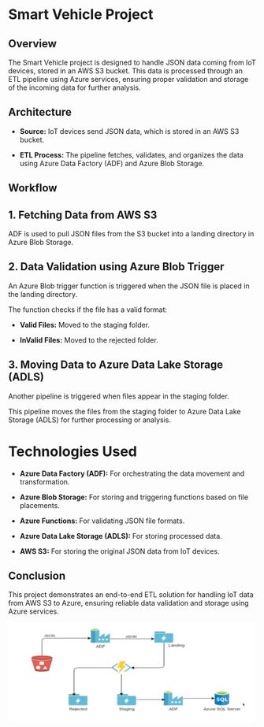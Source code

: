 # Smart Vehicle Project
## Overview
The Smart Vehicle project is designed to handle JSON data coming from IoT devices, stored in an AWS S3 bucket. This data is processed through an ETL pipeline using Azure services, ensuring proper validation and storage of the incoming data for further analysis.

## Architecture
- **Source:**  IoT devices send JSON data, which is stored in an AWS S3 bucket.

- **ETL Process:** The pipeline fetches, validates, and organizes the data using Azure Data Factory (ADF) and Azure Blob Storage.

## Workflow
## 1. Fetching Data from AWS S3
ADF is used to pull JSON files from the S3 bucket into a landing directory in Azure Blob Storage.
## 2. Data Validation using Azure Blob Trigger
An Azure Blob trigger function is triggered when the JSON file is placed in the landing directory.

The function checks if the file has a valid format:

- **Valid Files:** Moved to the staging folder.

- **InValid Files:** Moved to the rejected folder.

## 3. Moving Data to Azure Data Lake Storage (ADLS)
Another pipeline is triggered when files appear in the staging folder.

This pipeline moves the files from the staging folder to Azure Data Lake Storage (ADLS) for further processing or analysis.

# Technologies Used
- **Azure Data Factory (ADF):** For orchestrating the data movement and transformation.

- **Azure Blob Storage:** For storing and triggering functions based on file placements.

- **Azure Functions:** For validating JSON file formats.

- **Azure Data Lake Storage (ADLS):** For storing processed data.

- **AWS S3:** For storing the original JSON data from IoT devices.

## Conclusion
This project demonstrates an end-to-end ETL solution for handling IoT data from AWS S3 to Azure, ensuring reliable data validation and storage using Azure services.

![image](architecture.png)

